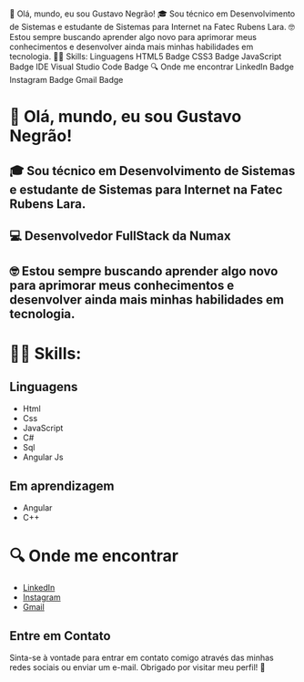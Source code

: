 👋 Olá, mundo, eu sou Gustavo Negrão!
🎓 Sou técnico em Desenvolvimento de Sistemas e estudante de Sistemas para Internet na Fatec Rubens Lara.
🤓 Estou sempre buscando aprender algo novo para aprimorar meus conhecimentos e desenvolver ainda mais minhas habilidades em tecnologia.
👩‍💻 Skills:
Linguagens
HTML5 Badge CSS3 Badge JavaScript Badge
IDE
Visual Studio Code Badge
🔍 Onde me encontrar
LinkedIn Badge Instagram Badge Gmail Badge

# 👋 Olá, mundo, eu sou Gustavo Negrão!
## 🎓 Sou técnico em Desenvolvimento de Sistemas e estudante de Sistemas para Internet na Fatec Rubens Lara.
## 💻 Desenvolvedor FullStack da Numax
## 🤓 Estou sempre buscando aprender algo novo para aprimorar meus conhecimentos e desenvolver ainda mais minhas habilidades em tecnologia.

# 👩‍💻 Skills:
## Linguagens
- Html
- Css
- JavaScript
- C#
- Sql
- Angular Js
## Em aprendizagem
- Angular
- C++

# 🔍 Onde me encontrar
- [LinkedIn](www.linkedin.com/in/gustavo-negrão)
- [Instagram](https://www.instagram.com./gug4_negrao/profilecard/?igsh=MXUwbnNmajgwc2cxdg==)
- [Gmail](guieguganegrao@gmail.com)

## Entre em Contato
Sinta-se à vontade para entrar em contato comigo através das minhas redes sociais ou enviar um e-mail.
Obrigado por visitar meu perfil! 🚀
